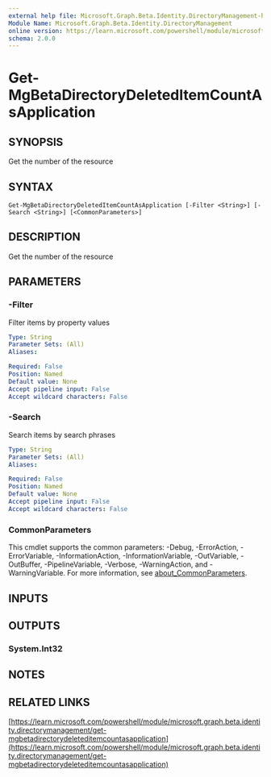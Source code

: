 ```yaml
---
external help file: Microsoft.Graph.Beta.Identity.DirectoryManagement-help.xml
Module Name: Microsoft.Graph.Beta.Identity.DirectoryManagement
online version: https://learn.microsoft.com/powershell/module/microsoft.graph.beta.identity.directorymanagement/get-mgbetadirectorydeleteditemcountasapplication
schema: 2.0.0
---
```


# Get-MgBetaDirectoryDeletedItemCountAsApplication

## SYNOPSIS
Get the number of the resource

## SYNTAX

```
Get-MgBetaDirectoryDeletedItemCountAsApplication [-Filter <String>] [-Search <String>] [<CommonParameters>]
```

## DESCRIPTION
Get the number of the resource

## PARAMETERS

### -Filter
Filter items by property values

```yaml
Type: String
Parameter Sets: (All)
Aliases:

Required: False
Position: Named
Default value: None
Accept pipeline input: False
Accept wildcard characters: False
```

### -Search
Search items by search phrases

```yaml
Type: String
Parameter Sets: (All)
Aliases:

Required: False
Position: Named
Default value: None
Accept pipeline input: False
Accept wildcard characters: False
```

### CommonParameters
This cmdlet supports the common parameters: -Debug, -ErrorAction, -ErrorVariable, -InformationAction, -InformationVariable, -OutVariable, -OutBuffer, -PipelineVariable, -Verbose, -WarningAction, and -WarningVariable. For more information, see [about_CommonParameters](http://go.microsoft.com/fwlink/?LinkID=113216).

## INPUTS

## OUTPUTS

### System.Int32
## NOTES

## RELATED LINKS

[https://learn.microsoft.com/powershell/module/microsoft.graph.beta.identity.directorymanagement/get-mgbetadirectorydeleteditemcountasapplication](https://learn.microsoft.com/powershell/module/microsoft.graph.beta.identity.directorymanagement/get-mgbetadirectorydeleteditemcountasapplication)


